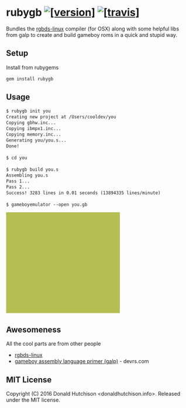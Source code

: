 # rubygb [![[version]](https://badge.fury.io/rb/rubygb.svg)](http://badge.fury.io/rb/rubygb)  [![[travis]](https://travis-ci.org/rkachowski/rubygb.png)](https://travis-ci.org/rkachowski/rubygb)

Bundles the [rgbds-linux](https://github.com/bentley/rgbds) compiler (for OSX) along with some helpful libs from galp to create and build gameboy roms in a quick and stupid way.


## Setup

Install from rubygems

```ruby
gem install rubygb
```

## Usage

```
$ rubygb init you
Creating new project at /Users/cooldev/you
Copying gbhw.inc...
Copying ibmpx1.inc...
Copying memory.inc...
Generating you/you.s...
Done!

$ cd you

$ rubygb build you.s
Assembling you.s
Pass 1...
Pass 2...
Success! 3283 lines in 0.01 seconds (13894335 lines/minute)

$ gameboyemulator --open you.gb
```

![despite everything, it's still you](wiki-images/you.gif)

## Awesomeness

All the cool parts are from other people

* [rgbds-linux](https://github.com/bentley/rgbds)
* [gameboy assembly language primer (galp)](http://www.devrs.com/gb/docs.php) - devrs.com


## MIT License

Copyright (C) 2016 Donald Hutchison <donaldhutchison.info>. Released under the MIT license.
